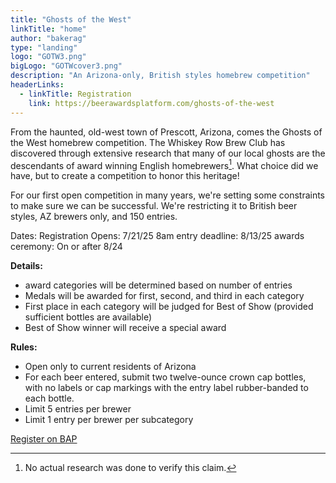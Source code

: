 ```yaml
---
title: "Ghosts of the West"
linkTitle: "home"
author: "bakerag"
type: "landing"
logo: "GOTW3.png"
bigLogo: "GOTWcover3.png"
description: "An Arizona-only, British styles homebrew competition"
headerLinks:
  - linkTitle: Registration
    link: https://beerawardsplatform.com/ghosts-of-the-west
---
```


From the haunted, old-west town of Prescott, Arizona, comes the Ghosts of the West homebrew competition.
The Whiskey Row Brew Club has discovered through extensive research that many of our
local ghosts are the descendants of award winning English homebrewers[^1]. What choice did
we have, but to create a competition to honor this heritage! 

For our first open competition in many years, we're setting some constraints to make sure we can be
successful. We're restricting it to British beer styles, AZ brewers only, and 150 entries.

Dates:
Registration Opens: 7/21/25 8am
entry deadline: 8/13/25
awards ceremony: On or after 8/24

**Details:**
* award categories will be determined based on number of entries
* Medals will be awarded for first, second, and third in each category
* First place in each category will be judged for Best of Show (provided sufficient bottles are available)
* Best of Show winner will receive a special award

**Rules:**  
* Open only to current residents of Arizona
* For each beer entered, submit two twelve-ounce crown cap bottles, with no labels or cap markings with the entry label rubber-banded to each bottle. 
* Limit 5 entries per brewer
* Limit 1 entry per brewer per subcategory



[Register on BAP](https://beerawardsplatform.com/ghosts-of-the-west)

[^1]: No actual research was done to verify this claim.